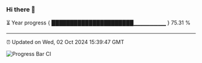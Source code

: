 ### Hi there 👋

⏳ Year progress { ██████████████████████▁▁▁▁▁▁▁▁ } 75.31 %

---

⏰ Updated on Wed, 02 Oct 2024 15:39:47 GMT

![Progress Bar CI](https://github.com/IshwaranRudhara/GIT-ACTION/workflows/Progress%20Bar%20CI/badge.svg)
